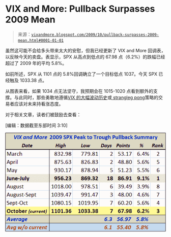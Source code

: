 <!--yml

分类：未分类

date: 2024-05-18 17:24:06

-->

# VIX and More: Pullback Surpasses 2009 Mean

> 来源：[`vixandmore.blogspot.com/2009/10/pullback-surpasses-2009-mean.html#0001-01-01`](http://vixandmore.blogspot.com/2009/10/pullback-surpasses-2009-mean.html#0001-01-01)

虽然这可能不会给多头带来太大的安慰，但我已经更新了 VIX and More 回调表，以反映今天的卖盘。表显示，SPX 从高点到低点的 67.98 点（6.2%）的跌幅已经超过了 2009 年的平均 5.8%。

如前所述，SPX 从 1101 点的 5.8%回调确立了一个目标低点 1037。今天 SPX 已经触及 1033.38 点。

从图表来看，如果 1034 点无法坚守，我预期会在 1015-1020 点看到额外的支撑。与此同时，那些勇敢地遵循[VIX 的大幅波动历史](http://vixandmore.blogspot.com/2009/10/vix-spike-of-35-in-four-days-is-short.html)或[ strangleg pong](http://vixandmore.blogspot.com/2009/10/strangle-pong.html)策略的交易者应该对未来持看涨态度。

对于相关文章，读者们被鼓励去查看：

[编辑：数据截至东部时间 3:10]

![](img/0d51c4696814108de678a2537092303f.png)
